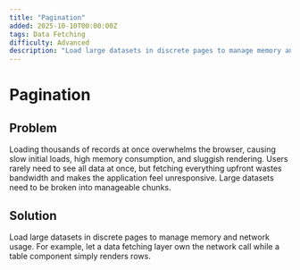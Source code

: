 ```yaml
---
title: "Pagination"
added: 2025-10-10T00:00:00Z
tags: Data Fetching
difficulty: Advanced
description: "Load large datasets in discrete pages to manage memory and network usage."
---
```

# Pagination

## Problem

Loading thousands of records at once overwhelms the browser, causing slow initial loads, high memory consumption, and sluggish rendering. Users rarely need to see all data at once, but fetching everything upfront wastes bandwidth and makes the application feel unresponsive. Large datasets need to be broken into manageable chunks.

## Solution

Load large datasets in discrete pages to manage memory and network usage. For example, let a data fetching layer own the network call while a table component simply renders rows.
